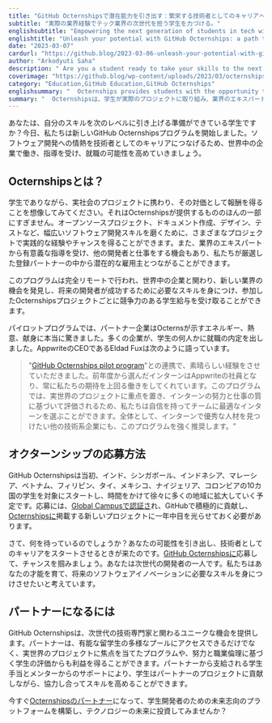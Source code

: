 ```yaml
---
title: "GitHub Octernshipsで潜在能力を引き出す：繁栄する技術者としてのキャリアへの道"
subtitle: "実際の業界経験でテック業界の次世代を担う学生を力づける。"
englishsubtitle: "Empowering the next generation of students in tech with real-world industry experience."
englishtitle: "Unleash your potential with GitHub Octernships: a path to a thriving tech career"
date: "2023-03-07"
cardurl: "https://github.blog/2023-03-06-unleash-your-potential-with-github-octernships-a-path-to-a-thriving-tech-career/"
author: "Arkodyuti Saha"
description: " Are you a student ready to take your skills to the next level? Well, look no further! Today, we’re launching the new GitHub Octernships program: work with companies across the globe, receive mentorship, and enhance job prospects as you turn your passion for software development into a career in tech.  What is Octernships?  Imagine working on real-world projects and getting paid for it while being a student. That’s only a part of what Octernships offer. You’ll receive hands-on experience and the chance to work on different projects to help you hone a wide range of software development skills, including open source projects, documentation, design, and testing. You’ll also get meaningful mentorship from industry experts, the chance to work with other developers, and connect with potential employers from our curated list of registered partners.  The program is fully remote, and you will be able to engage with companies all around the world, discover new industry opportunities, build the skills future developers need to succeed, and get a competitive student stipend for each Octernships project you participate in.  During our pilot program, partners were truly amazed by the energy, enthusiasm and commitment shown by Octerns. Many organizations extended pre-placement offers to some of the students! That happened with Appwrite, whose CEO, Eldad Fux, said:  “We have had a great experi"
coverimage: "https://github.blog/wp-content/uploads/2023/03/octernships.png?resize=1600%2C850"
category: "Education,GitHub Education,GitHub Octernships"
englishsummary: "  Octernships provides students with the opportunity to work on real-world projects, receive mentorship from industry experts, and gain hands-on experience with open source projects, documentation, design, and testing, all while getting paid and connecting with"
summary: "  Octernshipsは、学生が実際のプロジェクトに取り組み、業界のエキスパートから指導を受け、オープンソースプロジェクト、ドキュメント作成、デザイン、テストなどの実地経験を積む機会を提供します。"
---
```


<p>あなたは、自分のスキルを次のレベルに引き上げる準備ができている学生ですか？今日、私たちは新しいGitHub Octernshipsプログラムを開始しました。ソフトウェア開発への情熱を技術者としてのキャリアにつなげるため、世界中の企業で働き、指導を受け、就職の可能性を高めていきましょう。</p>
<h2 id="what-is-octernships">Octernshipsとは？<a href="#what-is-octernships" class="heading-link pl-2 text-italic text-bold" aria-label="What is Octernships?"></a></h2>
<p>学生でありながら、実社会のプロジェクトに携わり、その対価として報酬を得ることを想像してみてください。それはOcternshipsが提供するもののほんの一部にすぎません。オープンソースプロジェクト、ドキュメント作成、デザイン、テストなど、幅広いソフトウェア開発スキルを磨くために、さまざまなプロジェクトで実践的な経験やチャンスを得ることができます。また、業界のエキスパートから有意義な指導を受け、他の開発者と仕事をする機会もあり、私たちが厳選した登録パートナーの中から潜在的な雇用主とつながることができます。</p>
<p>このプログラムは完全リモートで行われ、世界中の企業と関わり、新しい業界の機会を発見し、将来の開発者が成功するために必要なスキルを身につけ、参加したOcternshipsプロジェクトごとに競争力のある学生給与を受け取ることができます。</p>
<p>パイロットプログラムでは、パートナー企業はOcternsが示すエネルギー、熱意、献身に本当に驚きました。多くの企業が、学生の何人かに就職の内定を出しました。AppwriteのCEOであるEldad Fuxは次のように語っています。</p>
<blockquote><p>
  "<a href="https://gh.io/AAjil7q">GitHub Octernships pilot program</a>"との連携で、素晴らしい経験をさせていただきました。前年度から選んだインターンはAppwriteの社員となり、常に私たちの期待を上回る働きをしてくれています。このプログラムでは、実世界のプロジェクトに重点を置き、インターンの努力と仕事の質に基づいて評価されるため、私たちは自信を持ってチームに最適なインターンを選ぶことができます。全体として、インターンで優秀な人材を見つけたい他の技術系企業にも、このプログラムを強く推奨します。"
</p></blockquote>
<h2 id="how-to-apply-for-octernships">オクターンシップの応募方法<a href="#how-to-apply-for-octernships" class="heading-link pl-2 text-italic text-bold" aria-label="How to apply for Octernships"></a></h2>
<p>GitHub Octernshipsは当初、インド、シンガポール、インドネシア、マレーシア、ベトナム、フィリピン、タイ、メキシコ、ナイジェリア、コロンビアの10カ国の学生を対象にスタートし、時間をかけて徐々に多くの地域に拡大していく予定です。応募には、<a href="https://github.co/AAji5s4">Global Campusで認証さ</a>れ、GitHubで積極的に貢献し、<a href="https://education.github.com/students/octernships">Octernshipsに</a>掲載する新しいプロジェクトに一年中目を光らせておく必要があります。</p>
<p>さて、何を待っているのでしょうか？あなたの可能性を引き出し、技術者としてのキャリアをスタートさせるときが来たのです。<a href="https://education.github.com/globalcampus/octernships">GitHub Octernshipsに</a>応募して、チャンスを掴みましょう。あなたは次世代の開発者の一人です。私たちはあなたの才能を育て、将来のソフトウェアイノベーションに必要なスキルを身につけさせたいと考えています。</p>
<h2 id="how-to-become-a-partner">パートナーになるには<a href="#how-to-become-a-partner" class="heading-link pl-2 text-italic text-bold" aria-label="How to become a partner"></a></h2>
<p>GitHub Octernshipsは、次世代の技術専門家と関わるユニークな機会を提供します。パートナーは、有能な留学生の多様なプールにアクセスできるだけでなく、実世界のプロジェクトに焦点を当てたプログラムや、努力と職業倫理に基づく学生の評価からも利益を得ることができます。パートナーから支給される学生手当とメンターからのサポートにより、学生はパートナーのプロジェクトに貢献しながら、協力し合ってスキルを高めることができます。</p>
<p>今すぐ<a href="https://github.co/AAjjvia">Octernshipsのパートナー</a>になって、学生開発者のための未来志向のプラットフォームを構築し、テクノロジーの未来に投資してみませんか？</p>


